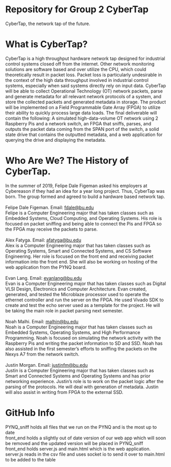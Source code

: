 # Repository for Group 2 CyberTap
CyberTap, the network tap of the future. <br>

# What is CyberTap?
CyberTap is a high throughput hardware network tap designed for industrial control systems closed off from the internet. Other network monitoring solutions are software based and over utilize the CPU, which could theoretically result in packet loss. Packet loss is particularly undesirable in the context of the high data throughput involved in industrial control systems, especially when said systems directly rely on input data. CyberTap will be able to collect Operational Technology (OT) network packets, parse and generate metadata for all relevant network protocols of a system, and store the collected packets and generated metadata in storage. The product will be implemented on a Field Programmable Gate Array (FPGA) to utilize their ability to quickly process large data loads. The final deliverable will contain the following: A simulated high-data-volume OT network using 2 Raspberry Pis and a network switch, an FPGA  that sniffs, parses, and outputs the packet data coming from the SPAN port of the switch, a solid state drive that contains the outputted metadata, and a web application for querying the drive and displaying the metadata. 

# Who Are We? The History of CyberTap.
In the summer of 2019, Felipe Dale Figeman asked his employers at Cybereason if they had an idea for a year long project. Thus, CyberTap was born. The group formed and agreed to build a hardware based network tap. <br> <br>
Felipe Dale Figeman. Email: fdale@bu.edu <br>
Felipe is a Computer Engineering major that has taken classes such as Embedded Systems, Cloud Computing, and Operating Systems. His role is focused on packet sniffing and being able to connect the Pis and FPGA so the FPGA may receive the packets to parse. <br> <br>
Alex Fatyga. Email: afatyga@bu.edu <br>
Alex is a Computer Engineering major that has taken classes such as Operating Systems, Smart and Connected Systems, and CS Software Engineering. Her role is focused on the front end and receiving packet information into the front end.  She will also be working on hosting of the web application from the PYNQ board. <br> <br>
Evan Lang. Email: evanlang@bu.edu <br>
Evan is a Computer Engineering major that has taken classes such as Digital VLSI Design, Electronics and Computer Architecture. Evan created, generated, and tested the Microblaze processor used to operate the ethernet controller and run the server on the FPGA. He used Vivado SDK to create and test the echo server used as a template for the project. He will be taking the main role in packet parsing next semester. <br> <br>
Noah Malhi. Email: malhin@bu.edu <br>
Noah is a Computer Engineering major that has taken classes such as Embedded Systems, Operating Systems, and High Performance Programming. Noah is focused on simulating the network activity with the Raspberry Pis and writing the packet information to SD and SSD. Noah has also assisted in the first semester’s efforts to sniffing the packets on the Nexys A7 from the network switch. <br> <br>
Justin Morgan. Email: justinfm@bu.edu <br>
Justin is a Computer Engineering major that has taken classes such as Smart and Connected Systems and Operating Systems and has prior networking experience. Justin’s role is to work on the packet logic after the parsing of the protocols. He will deal with generation of metadata. Justin will also assist in writing from FPGA to the external SSD.

# GitHub Info
PYNQ_sniff holds all files that we run on the PYNQ and is the most up to date <br>
front_end holds a slightly out of date version of our web app which will soon be removed and the updated version will be placed in PYNQ_sniff <br>
front_end holds server.js and main.html which is the web application. server.js reads in the csv file and uses socket io to send it over to main.html to be added to the table
